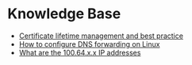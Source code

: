 # Knowledge Base

- [Certificate lifetime management and best practice](/kb/certificate-lifetime-management-and-best-practice)
- [How to configure DNS forwarding on Linux](/kb/how-to-configure-dns-forwarding-on-linux)
- [What are the 100.64.x.x IP addresses](/kb/what-are-100.64.x.x-ip-addresses)